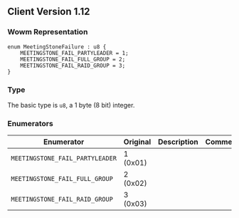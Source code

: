 ## Client Version 1.12

### Wowm Representation
```rust,ignore
enum MeetingStoneFailure : u8 {
    MEETINGSTONE_FAIL_PARTYLEADER = 1;    
    MEETINGSTONE_FAIL_FULL_GROUP = 2;    
    MEETINGSTONE_FAIL_RAID_GROUP = 3;    
}
```
### Type
The basic type is `u8`, a 1 byte (8 bit) integer.
### Enumerators
| Enumerator | Original  | Description | Comment |
| --------- | -------- | ----------- | ------- |
| `MEETINGSTONE_FAIL_PARTYLEADER` | 1 (0x01) |  |  |
| `MEETINGSTONE_FAIL_FULL_GROUP` | 2 (0x02) |  |  |
| `MEETINGSTONE_FAIL_RAID_GROUP` | 3 (0x03) |  |  |
